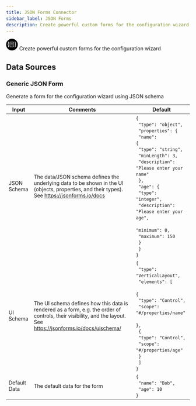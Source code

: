 ```yaml
---
title: JSON Forms Connector
sidebar_label: JSON Forms
description: Create powerful custom forms for the configuration wizard
---
```


![JSON Forms](./assets/jsonforms.png#connector-icon)
Create powerful custom forms for the configuration wizard

## Data Sources

### Generic JSON Form

Generate a form for the configuration wizard using JSON schema

| Input        | Comments                                                                                                                                                         | Default                                                                                                                                                                                                                                                                                                                                 |
| ------------ | ---------------------------------------------------------------------------------------------------------------------------------------------------------------- | --------------------------------------------------------------------------------------------------------------------------------------------------------------------------------------------------------------------------------------------------------------------------------------------------------------------------------------- |
| JSON Schema  | The data/JSON schema defines the underlying data to be shown in the UI (objects, properties, and their types). See https://jsonforms.io/docs                     | <code>{<br /> "type": "object",<br /> "properties": {<br /> "name": {<br /> "type": "string",<br /> "minLength": 3,<br /> "description": "Please enter your name"<br /> },<br /> "age": {<br /> "type": "integer",<br /> "description": "Please enter your age",<br /> "minimum": 0,<br /> "maximum": 150<br /> }<br /> }<br />}</code> |
| UI Schema    | The UI schema defines how this data is rendered as a form, e.g. the order of controls, their visibility, and the layout. See https://jsonforms.io/docs/uischema/ | <code>{<br /> "type": "VerticalLayout",<br /> "elements": [<br /> {<br /> "type": "Control",<br /> "scope": "#/properties/name"<br /> },<br /> {<br /> "type": "Control",<br /> "scope": "#/properties/age"<br /> }<br /> ]<br />}</code>                                                                                               |
| Default Data | The default data for the form                                                                                                                                    | <code>{<br /> "name": "Bob",<br /> "age": 10<br />}</code>                                                                                                                                                                                                                                                                              |
